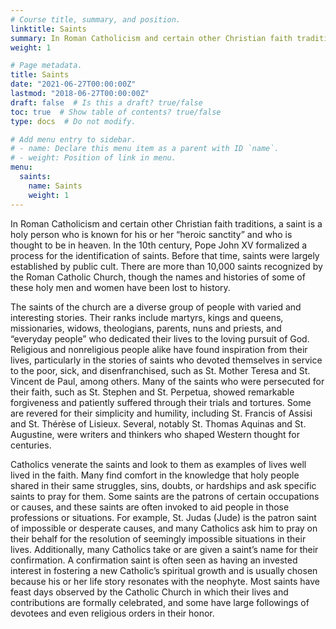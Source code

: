 ```yaml
---
# Course title, summary, and position.
linktitle: Saints
summary: In Roman Catholicism and certain other Christian faith traditions, a saint is a holy person who is known for his or her “heroic sanctity” and who is thought to be in heaven.
weight: 1

# Page metadata.
title: Saints
date: "2021-06-27T00:00:00Z"
lastmod: "2018-06-27T00:00:00Z"
draft: false  # Is this a draft? true/false
toc: true  # Show table of contents? true/false
type: docs  # Do not modify.

# Add menu entry to sidebar.
# - name: Declare this menu item as a parent with ID `name`.
# - weight: Position of link in menu.
menu:
  saints:
    name: Saints
    weight: 1
---
```


In Roman Catholicism and certain other Christian faith traditions, a saint is a holy person who is known for his or her “heroic sanctity” and who is thought to be in heaven. In the 10th century, Pope John XV formalized a process for the identification of saints. Before that time, saints were largely established by public cult. There are more than 10,000 saints recognized by the Roman Catholic Church, though the names and histories of some of these holy men and women have been lost to history.

The saints of the church are a diverse group of people with varied and interesting stories. Their ranks include martyrs, kings and queens, missionaries, widows, theologians, parents, nuns and priests, and “everyday people” who dedicated their lives to the loving pursuit of God. Religious and nonreligious people alike have found inspiration from their lives, particularly in the stories of saints who devoted themselves in service to the poor, sick, and disenfranchised, such as St. Mother Teresa and St. Vincent de Paul, among others. Many of the saints who were persecuted for their faith, such as St. Stephen and St. Perpetua, showed remarkable forgiveness and patiently suffered through their trials and tortures. Some are revered for their simplicity and humility, including St. Francis of Assisi and St. Thérèse of Lisieux. Several, notably St. Thomas Aquinas and St. Augustine, were writers and thinkers who shaped Western thought for centuries.

Catholics venerate the saints and look to them as examples of lives well lived in the faith. Many find comfort in the knowledge that holy people shared in their same struggles, sins, doubts, or hardships and ask specific saints to pray for them. Some saints are the patrons of certain occupations or causes, and these saints are often invoked to aid people in those professions or situations. For example, St. Judas (Jude) is the patron saint of impossible or desperate causes, and many Catholics ask him to pray on their behalf for the resolution of seemingly impossible situations in their lives. Additionally, many Catholics take or are given a saint’s name for their confirmation. A confirmation saint is often seen as having an invested interest in fostering a new Catholic’s spiritual growth and is usually chosen because his or her life story resonates with the neophyte. Most saints have feast days observed by the Catholic Church in which their lives and contributions are formally celebrated, and some have large followings of devotees and even religious orders in their honor.
